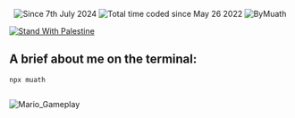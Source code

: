 <!-- 2024 07 07 | 10:41 - 1 -->
<p align="center">
    <img src="https://komarev.com/ghpvc/?username=ByMuath&label=Visits&color=0e75b6&style=flat" alt="Since 7th July 2024" />
    <img src="https://wakatime.com/badge/user/caa98403-bf58-4655-a14f-0e8425d6225b.svg" alt="Total time coded since May 26 2022" />
    <img src="https://user-badge.committers.top/yemen/muath-ye.svg?username=muath-ye&color=0e75b6&style=flat" alt="ByMuath" />
</p>

[![Stand With Palestine](https://raw.githubusercontent.com/TheBSD/StandWithPalestine/main/banner-no-action.svg)](https://TheBSD.github.io/StandWithPalestine/)

## A brief about me on the terminal:

```bs
npx muath


```

![Mario_Gameplay](https://github.com/user-attachments/assets/05983b17-76af-4432-8272-7e90903f5e9d)

